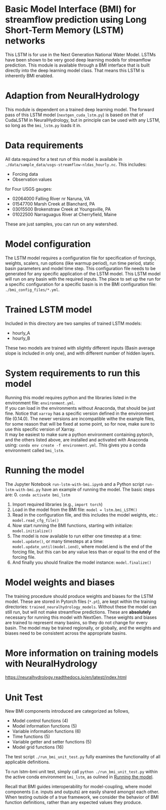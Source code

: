 # Basic Model Interface (BMI) for streamflow prediction using Long Short-Term Memory (LSTM) networks
This LSTM is for use in the Next Generation National Water Model. LSTMs have been shown to be very good deep learning models for streamflow prediction. This module is available through a BMI interface that is built directly into the deep learning model class. That means this LSTM is inherently BMI enabled.  

# Adaption from NeuralHydrology
This module is dependent on a trained deep learning model. The forward pass of this LSTM model (`nextgen_cuda_lstm.py`) is based on that of CudaLSTM in NeuralHydrology, but in principle can be used with any LSTM, so long as the `bmi_lstm.py` loads it in.  

# Data requirements
All data required for a test run of this model is available in `./data/sample_data/usgs-streamflow-nldas_hourly.nc`. This includes:
* Forcing data
* Observation values  

for Four USGS gauges:
* 02064000 Falling River nr Naruna, VA
* 01547700 Marsh Creek at Blanchard, PA
* 03015500 Brokenstraw Creek at Youngsville, PA
* 01022500 Narraguagus River at Cherryfield, Maine  

These are just samples, you can run on any watershed.   

# Model configuration
The LSTM model requires a configuration file for specification of forcings, weights, scalers, run options (like warmup period), run time period, static basin parameters and model time step. This configuration file needs to be generated for any specific application of the LSTM model.
This LSTM model will run on any basin with the required inputs. The place to set up the run for a specific configuration for a specific basin is in the BMI configuration file: `./bmi_config_files/*.yml`.

# Trained LSTM model
Included in this directory are two samples of trained LSTM models:
* hourly_A
* hourly_B  

These two models are trained with slightly different inputs (Basin average slope is included in only one), and with different number of hidden layers.

# System requirements to run this model
Running this model requires python and the libraries listed in the environment file: `environment.yml`.  
If you can load in the environments without Anaconda, that should be just fine. Notice that `xarray` has a specific version defined in the environment file (0.14.0). The newer versions are incompatible withe the example files, for some reason that will be fixed at some point, so for now, make sure to use this specific version of Xarray.  
It may be easiest to make sure a python environment containing pytorch, and the others listed above, are installed and activated with Anaconda using: `conda env create -f environment.yml`. This gives you a conda environment called `bmi_lstm`.  

# Running the model
The Jupyter Notebook `run-lstm-with-bmi.ipynb` and a Python script `run-lstm-with-bmi.py` have an example of running the model. The basic steps are:
0. `conda activate bmi_lstm`
1. Import required libraries (e.g., `import torch`)
2. Load in the model from the BMI file: `model = lstm.bmi_LSTM()`
3. Read in the configuration file, and this includes the model weights, etc.: `model.read_cfg_file()`
4. Now start running the BMI functions, starting with initialize: `model.initialize()`
5. The model is now available to run either one timestep at a time: `model.update()`, or many timesteps at a time: `model.update_until(model.iend)`, where model.iend is the end of the forcing file, but this can be any value less than or equal to the end of the forcing file.
6. And finally you should finalize the model instance: `model.finalize()`

# Model weights and biases
The training procedure should produce weights and biases for the LSTM model. These are stored in Pytorch files (`*.pt`), are kept within the training directories: `trained_neuralhydrology_models`. Without these the model can still run, but will not make streamflow predictions. These are **absolutely** necessary for running this model with NextGen. These weights and biases are trained to represent many basins, so they do not change for every basin. The model may be trained regionally, or globally, and the weights and biases need to be consistent across the appropriate basins.

# More information on training models with NeuralHydrology
https://neuralhydrology.readthedocs.io/en/latest/index.html

# Unit Test
New BMI components introduced are categorized as follows,  
- Model control functions (4)
- Model information functions (5)
- Variable information functions (6)
- Time functions (5)
- Variable getter and setter functions (5)
- Model grid functions (16)

The test script `./run_bmi_unit_test.py` fully examines the functionality of all applicable definitions.

To run lstm-bmi unit test, simply call `python ./run_bmi_unit_test.py` within the active conda environment `bmi_lstm`, as oulined in [ Running the model](#running-the-model).

Recall that BMI guides interoperability for model-coupling, where model components (i.e. inputs and outputs) are easily shared amongst each other.
When testing outside of a true framework, we consider the behavior of BMI function definitions, rather than any expected values they produce. 
